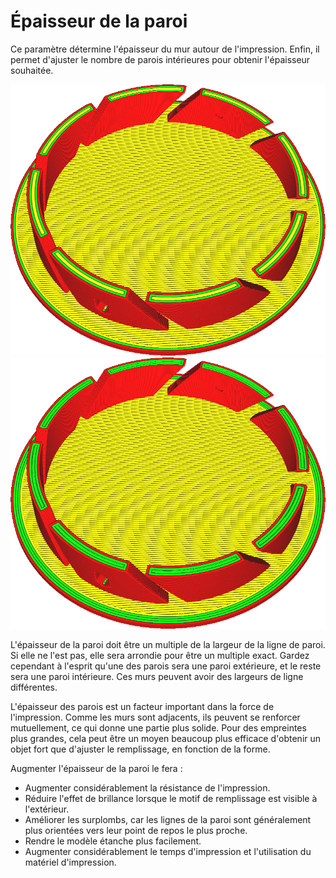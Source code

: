 Épaisseur de la paroi
===

Ce paramètre détermine l'épaisseur du mur autour de l'impression. Enfin, il permet d'ajuster le nombre de parois intérieures pour obtenir l'épaisseur souhaitée.

![Parois de 0,8mm d'épaisseur](../../../articles/images/wall_thickness_0.8.png)
![Murs de 1,6 mm d'épaisseur](../../../articles/images/wall_thickness_1.6.png)

L'épaisseur de la paroi doit être un multiple de la largeur de la ligne de paroi. Si elle ne l'est pas, elle sera arrondie pour être un multiple exact. Gardez cependant à l'esprit qu'une des parois sera une paroi extérieure, et le reste sera une paroi intérieure. Ces murs peuvent avoir des largeurs de ligne différentes.

L'épaisseur des parois est un facteur important dans la force de l'impression. Comme les murs sont adjacents, ils peuvent se renforcer mutuellement, ce qui donne une partie plus solide. Pour des empreintes plus grandes, cela peut être un moyen beaucoup plus efficace d'obtenir un objet fort que d'ajuster le remplissage, en fonction de la forme.

Augmenter l'épaisseur de la paroi le fera :
* Augmenter considérablement la résistance de l'impression.
* Réduire l'effet de brillance lorsque le motif de remplissage est visible à l'extérieur.
* Améliorer les surplombs, car les lignes de la paroi sont généralement plus orientées vers leur point de repos le plus proche.
* Rendre le modèle étanche plus facilement.
* Augmenter considérablement le temps d'impression et l'utilisation du matériel d'impression.
